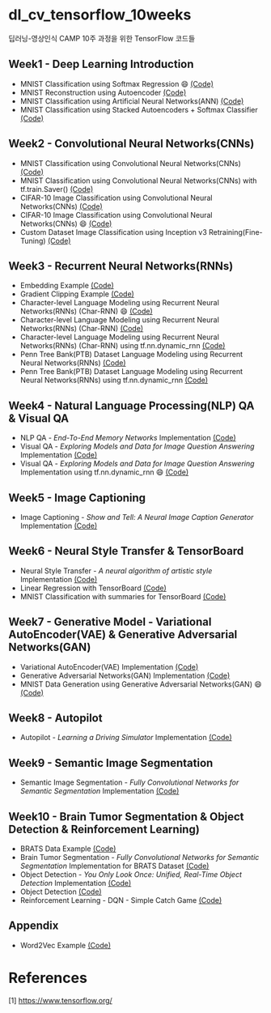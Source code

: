 # dl_cv_tensorflow_10weeks
딥러닝-영상인식 CAMP 10주 과정을 위한 TensorFlow 코드들

## Week1 - Deep Learning Introduction
- MNIST Classification using Softmax Regression :smile: [(Code)](https://github.com/solaris33/dl_cv_tensorflow_10weeks/blob/master/week1/mnist_classification_using_softmax_regression.py)
- MNIST Reconstruction using Autoencoder [(Code)](https://github.com/solaris33/dl_cv_tensorflow_10weeks/blob/master/week1/mnist_autoencoder_reconstruction.py)
- MNIST Classification using Artificial Neural Networks(ANN) [(Code)](https://github.com/solaris33/dl_cv_tensorflow_10weeks/blob/master/week1/mnist_classification_using_ANN.py)
- MNIST Classification using Stacked Autoencoders + Softmax Classifier [(Code)](https://github.com/solaris33/dl_cv_tensorflow_10weeks/blob/master/week1/mnist_classification_with_stacked_autoencoders_and_softmax_classifier.py)

## Week2 - Convolutional Neural Networks(CNNs)
- MNIST Classification using Convolutional Neural Networks(CNNs) [(Code)](https://github.com/solaris33/dl_cv_tensorflow_10weeks/blob/master/week2/mnist_classification_with_convolutional_neural_networks.py)
- MNIST Classification using Convolutional Neural Networks(CNNs) with tf.train.Saver() [(Code)](https://github.com/solaris33/dl_cv_tensorflow_10weeks/blob/master/week2/tf_train_saver/mnist_classification_using_cnn_with_tfsaver.py)
- CIFAR-10 Image Classification using Convolutional Neural Networks(CNNs) [(Code)](https://github.com/solaris33/dl_cv_tensorflow_10weeks/tree/master/week2/cifar10)
- CIFAR-10 Image Classification using Convolutional Neural Networks(CNNs) :smile: [(Code)](https://github.com/solaris33/dl_cv_tensorflow_10weeks/tree/master/week2/cifar10_classification_using_cnn.py)
- Custom Dataset Image Classification using Inception v3 Retraining(Fine-Tuning) [(Code)](https://github.com/solaris33/dl_cv_tensorflow_10weeks/tree/master/week2/inception_v3_retraining)

## Week3 - Recurrent Neural Networks(RNNs)
- Embedding Example [(Code)](https://github.com/solaris33/dl_cv_tensorflow_10weeks/tree/master/week3/embedding_example.py)
- Gradient Clipping Example [(Code)](https://github.com/solaris33/dl_cv_tensorflow_10weeks/tree/master/week3/linear_regression_with_gradient_clipping.py)
- Character-level Language Modeling using Recurrent Neural Networks(RNNs) (Char-RNN) :smile: [(Code)](https://github.com/solaris33/dl_cv_tensorflow_10weeks/tree/master/week3/char-rnn-simple)
- Character-level Language Modeling using Recurrent Neural Networks(RNNs) (Char-RNN) [(Code)](https://github.com/solaris33/dl_cv_tensorflow_10weeks/tree/master/week3/char-rnn-tensorflow)
- Character-level Language Modeling using Recurrent Neural Networks(RNNs) (Char-RNN) using tf.nn.dynamic_rnn [(Code)](https://github.com/solaris33/dl_cv_tensorflow_10weeks/tree/master/week3/model.py)
- Penn Tree Bank(PTB) Dataset Language Modeling using Recurrent Neural Networks(RNNs) [(Code)](https://github.com/solaris33/dl_cv_tensorflow_10weeks/tree/master/week3/ptb)
- Penn Tree Bank(PTB) Dataset Language Modeling using Recurrent Neural Networks(RNNs) using tf.nn.dynamic_rnn [(Code)](https://github.com/solaris33/dl_cv_tensorflow_10weeks/tree/master/week3/ptb_word_lm_dynamic_rnn.py)

## Week4 - Natural Language Processing(NLP) QA & Visual QA
- NLP QA - *End-To-End Memory Networks* Implementation [(Code)](https://github.com/solaris33/dl_cv_tensorflow_10weeks/tree/master/week4/MemNN)
- Visual QA - *Exploring Models and Data for Image Question Answering* Implementation [(Code)](https://github.com/solaris33/dl_cv_tensorflow_10weeks/tree/master/week4/neural-vqa-tensorflow)
- Visual QA - *Exploring Models and Data for Image Question Answering* Implementation using tf.nn.dynamic_rnn :smile: [(Code)](https://github.com/solaris33/dl_cv_tensorflow_10weeks/tree/master/week4/neural-vqa-tensorflow-refactored)

## Week5 - Image Captioning
- Image Captioning - *Show and Tell: A Neural Image Caption Generator* Implementation [(Code)](https://github.com/solaris33/dl_cv_tensorflow_10weeks/tree/master/week5/im2txt)

## Week6 - Neural Style Transfer & TensorBoard
- Neural Style Transfer - *A neural algorithm of artistic style* Implementation [(Code)](https://github.com/solaris33/dl_cv_tensorflow_10weeks/tree/master/week6/neural-style)
- Linear Regression with TensorBoard [(Code)](https://github.com/solaris33/dl_cv_tensorflow_10weeks/blob/master/week6/linear_regression_with_tensorboard.py)
- MNIST Classification with summaries for TensorBoard [(Code)](https://github.com/solaris33/dl_cv_tensorflow_10weeks/blob/master/week6/mnist_with_summaries.py)

## Week7 - Generative Model - Variational AutoEncoder(VAE) & Generative Adversarial Networks(GAN)
- Variational AutoEncoder(VAE) Implementation [(Code)](https://github.com/solaris33/dl_cv_tensorflow_10weeks/tree/master/week7/VAE-TensorFlow)
- Generative Adversarial Networks(GAN) Implementation [(Code)](https://github.com/solaris33/dl_cv_tensorflow_10weeks/tree/master/week7/GAN-TensorFlow)
- MNIST Data Generation using Generative Adversarial Networks(GAN) :smile: [(Code)](https://github.com/solaris33/dl_cv_tensorflow_10weeks/tree/master/week7/mnist_generation_using_gan.py)

## Week8 - Autopilot
- Autopilot - *Learning a Driving Simulator* Implementation [(Code)](https://github.com/solaris33/dl_cv_tensorflow_10weeks/tree/master/week8/research)

## Week9 - Semantic Image Segmentation
- Semantic Image Segmentation - *Fully Convolutional Networks for Semantic Segmentation* Implementation [(Code)](https://github.com/solaris33/dl_cv_tensorflow_10weeks/tree/master/week9/FCN.tensorflow)

## Week10 - Brain Tumor Segmentation & Object Detection & Reinforcement Learning)
- BRATS Data Example [(Code)](https://github.com/solaris33/dl_cv_tensorflow_10weeks/tree/master/week10/BRATS_image_visualization.ipynb)
- Brain Tumor Segmentation - *Fully Convolutional Networks for Semantic Segmentation* Implementation for BRATS Dataset [(Code)](https://github.com/solaris33/dl_cv_tensorflow_10weeks/tree/master/week10/FCN-BRATS)
- Object Detection - *You Only Look Once: Unified, Real-Time Object Detection* Implementation [(Code)](https://github.com/solaris33/dl_cv_tensorflow_10weeks/tree/master/week10/tensorflow-yolo)
- Object Detection [(Code)](https://github.com/solaris33/dl_cv_tensorflow_10weeks/tree/master/week10/object_detection_tutorial_kor.ipynb)
- Reinforcement Learning - DQN - Simple Catch Game [(Code)](https://github.com/solaris33/dl_cv_tensorflow_10weeks/tree/master/week10/CatchGame-QLearningExample-TensorFlow)

## Appendix
- Word2Vec Example [(Code)](https://github.com/solaris33/dl_cv_tensorflow_10weeks/blob/master/appendix/word2vec_example.py)

# References
[1] https://www.tensorflow.org/
